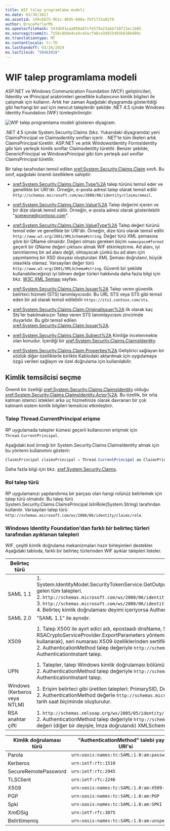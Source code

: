 ```yaml
---
title: WIF talep programlama modeli
ms.date: 03/30/2017
ms.assetid: 149cb875-9b1c-4695-b88a-fbf1725a02f9
author: BrucePerlerMS
ms.openlocfilehash: 543db91eaa058a87cfe579a23abb710f21ec1b85
ms.sourcegitcommit: 7156c0b9e4ce4ce5ecf48ce3d925403b638b680c
ms.translationtype: MT
ms.contentlocale: tr-TR
ms.lasthandoff: 03/26/2019
ms.locfileid: "58462818"
---
```

# <a name="wif-claims-programming-model"></a>WIF talep programlama modeli
ASP.NET ve Windows Communication Foundation (WCF) geliştiricileri, IIdentity ve IPrincipal arabirimleri genellikle kullanıcının kimlik bilgileri ile çalışmak için kullanın. Artık her zaman Aşağıdaki diyagramda gösterildiği gibi herhangi bir asıl için mevcut taleplerdir şekilde .NET 4.5 içinde Windows Identity Foundation (WIF) tümleştirilmiştir:

 ![WIF talep programlama modeli gösteren diyagram.](./media/wif-claims-programming-model/wif-claims-programming-model.png)

 .NET 4.5 içinde System.Security.Claims (bkz. Yukarıdaki diyagramda) yeni ClaimsPrincipal ve Claimsıdentity sınıfları içerir. . NET'te tüm ilkeleri artık ClaimsPrincipal türetilir. ASP.NET ve artık WindowsIdentity FormsIdentity gibi tüm yerleşik kimlik sınıflar Claimsıdentity türetilir. Benzer şekilde, GenericPrincipal ve WindowsPrincipal gibi tüm yerleşik asıl sınıflar ClaimsPrincipal türetilir.

 Bir talep tarafından temsil edilen <xref:System.Security.Claims.Claim> sınıfı. Bu sınıf, aşağıdaki önemli özelliklere sahiptir:

- <xref:System.Security.Claims.Claim.Type%2A> talep türünü temsil eder ve genellikle bir URI'dir. Örneğin, e-posta adresi talep olarak temsil edilir `http://schemas.microsoft.com/ws/2008/06/identity/claims/email`.

- <xref:System.Security.Claims.Claim.Value%2A> Talep değerini içeren ve bir dize olarak temsil edilir. Örneğin, e-posta adresi olarak gösterilebilir "someone@contoso.com".

- <xref:System.Security.Claims.Claim.ValueType%2A> Talep değeri türünü temsil eder ve genellikle bir URI'dir. Örneğin, dize türü olarak temsil edilir `http://www.w3.org/2001/XMLSchema#string`. Değer türü XML şemasına göre bir QName olmalıdır. Değeri olması gereken biçim `namespace#format` geçerli bir QName değeri çıktısını almak WIF etkinleştirme. Ad alanı, iyi tanımlanmış bir ad alanı değil, olmayacak çünkü bu ad alanı için yayımlanmış bir XSD dosyası oluşturulan XML Şeması doğrulanır, büyük olasılıkla olamaz. Varsayılan değer türü `http://www.w3.org/2001/XMLSchema#string`. Güvenli bir şekilde kullanabileceğinizi iyi bilinen değer türleri hakkında daha fazla bilgi için bkz. [W3C XML Şeması](https://www.w3.org/2001/XMLSchema) sayfası.

- <xref:System.Security.Claims.Claim.Issuer%2A> Talep veren güvenlik belirteci hizmeti (STS) tanımlayıcısıdır. Bu URL STS veya STS gibi temsil eden bir ad olarak temsil edilebilir `https://sts1.contoso.com/sts`.

- <xref:System.Security.Claims.Claim.OriginalIssuer%2A> ilk olarak kaç Sts'ler bakılmaksızın Talep veren STS tanımlayıcısını zincirinde duyarlıdır. Bu gibi temsil edilen <xref:System.Security.Claims.Claim.Issuer%2A>.

- <xref:System.Security.Claims.Claim.Subject%2A> Kimliğe incelenmekte olan konudur. İçerdiği bir <xref:System.Security.Claims.ClaimsIdentity>.

- <xref:System.Security.Claims.Claim.Properties%2A> Geliştirici sağlayan bir sözlük diğer özelliklerle birlikte Kablodaki aktarılmak için uygulamaya özgü verileri sağlayın ve özel doğrulama için kullanılabilir.

## <a name="identity-delegation"></a>Kimlik temsilcisi seçme
Önemli bir özelliği <xref:System.Security.Claims.ClaimsIdentity> olduğu <xref:System.Security.Claims.ClaimsIdentity.Actor%2A>. Bu özellik, bir orta katman istemci istekleri arka uç hizmetinize olarak davranan bir çok katmanlı sistem kimlik bilgileri temsilcisi etkinleştirir.

### <a name="accessing-claims-through-threadcurrentprincipal"></a>Talep Thread.CurrentPrincipal erişme
RP uygulamada talepler kümesi geçerli kullanıcının erişmek için `Thread.CurrentPrincipal`.

Aşağıdaki kod örneği bir System.Security.Claims.ClaimsIdentity almak için bu yöntemi kullanımını gösterir:

```csharp
ClaimsPrincipal claimsPrincipal = Thread.CurrentPrincipal as ClaimsPrincipal;
```

Daha fazla bilgi için bkz. <xref:System.Security.Claims>.

### <a name="role-claim-type"></a>Rol talep türü
RP uygulamanızı yapılandırma bir parçası olan hangi rolünüz belirlemek için talep türü olmalıdır. Bu talep türü System.Security.Claims.ClaimsPrincipal.IsInRole(System.String) tarafından kullanılır. Varsayılan talep türü `http://schemas.microsoft.com/ws/2008/06/identity/claims/role`.

### <a name="claims-extracted-by-windows-identity-foundation-from-different-token-types"></a>Windows Identity Foundation'dan farklı bir belirteç türleri tarafından ayıklanan talepleri
WIF, çeşitli kimlik doğrulama mekanizmaları hazır birleşimleri destekler. Aşağıdaki tabloda, farklı bir belirteç türlerinden WIF ayıklar talepleri listeler.

|Belirteç türü|Oluşturulan talep|Windows erişim belirteci eşleyin|
|-|-|-|
|SAML 1.1|1.  System.IdentityModel.SecurityTokenService.GetOutputClaimsIdentity(System.Security.Claims.ClaimsPrincipal,System.IdentityModel.Protocols.WSTrust.RequestSecurityToken,System.IdentityModel.Scope) gelen tüm talepleri.<br />2.  `http://schemas.microsoft.com/ws/2008/06/identity/claims/confirmationkey` Onay anahtarının XML serileştirme belirteci düzeltme belirteci içerirse içeren talep.<br />3.  `http://schemas.microsoft.com/ws/2008/06/identity/claims/samlissuername` Talep veren öğesinden.<br />4.  Belirteç kimlik doğrulaması deyimi içeriyorsa AuthenticationMethod ve AuthenticationInstant talepler.|Talep yanı sıra dışında talep türü "SAML 1.1", listelenen `http://schemas.xmlsoap.org/ws/2005/05/identity/claims/name`, Windows kimlik doğrulamasıyla ilgili talep eklenir ve kimlik Windowsclaimsıdentity tarafından temsil edilir.|
|SAML 2.0|"SAML 1.1" ile aynıdır.|"SAML 1.1 Windows eşlenmiş" ile aynıdır.|
|X509|1.  Talep X500 ile ayırt edici adı, epostaadı dnsName, SimpleName, UpnName UrlName, parmak izini (Bu ayıklanan X509Certificate2.PublicKey.Key özelliğinden RSACryptoServiceProvider.ExportParameters yöntemi kullanarak), RsaKey DsaKey ( Bunu ayıklanan X509Certificate2.PublicKey.Key özelliğinden DSACryptoServiceProvider.ExportParameters yöntemi kullanarak), seri numarası X509 özelliklerinden sertifika.<br />2.  AuthenticationMethod talep değeriyle `http://schemas.microsoft.com/ws/2008/06/identity/authenticationmethod/x509`. Sertifika XmlSchema tarih saat biçiminde zaman doğrulandığı zaman değeri ile AuthenticationInstant talep.|1.  Windows hesabı tam etki alanı adını kullanan `http://schemas.xmlsoap.org/ws/2005/05/identity/claims/name` talep değeri. biçimindeki telefon numarasıdır.<br />2.  Sertifika için Windows eşlenmedi X509 gelen talepleri ve Windows için sertifika eşleyerek elde edilen windows hesabı gelen talepler.|
|UPN|1.  Talepler, talep Windows kimlik doğrulaması bölümünde benzerdir.<br />2.  AuthenticationMethod talep değeriyle `http://schemas.microsoft.com/ws/2008/06/identity/authenticationmethod/password`. Parola XmlSchema tarih saat biçiminde zaman doğrulandığı zaman değeri ile AuthenticationInstant talep.||
|Windows (Kerberos veya NTLM)|1.  Erişim belirteci gibi üretilen talepleri: PrimarySID, DenyOnlyPrimarySID, PrimaryGroupSID, DenyOnlyPrimaryGroupSID, GrupSID, DenyOnlySID ve adı<br />2.  AuthenticationMethod değerle `http://schemas.microsoft.com/ws/2008/06/identity/authenticationmethod/windows`. Windows belirteç eriştiğinizde zaman değeri ile AuthenticationInstant XMLSchema tarih saat biçiminde oluşturulur.||
|RSA anahtar çifti|1.  `http://schemas.xmlsoap.org/ws/2005/05/identity/claims/rsa` RSAKeyValue değeriyle talep.<br />2.  AuthenticationMethod talep değeriyle `http://schemas.microsoft.com/ws/2008/06/identity/authenticationmethod/signature`. AuthenticationInstant talebi zaman RSA anahtarı kimlik doğrulaması zaman değeri (diğer bir deyişle, İmza doğrulandı) XMLSchema tarih saat biçiminde.||

|Kimlik doğrulaması türü|"AuthenticationMethod" talebi yayılan URI'si|
|-|-|
|Parola|`urn:oasis:names:tc:SAML:1.0:am:password`|
|Kerberos|`urn:ietf:rfc:1510`|
|SecureRemotePassword|`urn:ietf:rfc:2945`|
|TLSClient|`urn:ietf:rfc:2246`|
|X509|`urn:oasis:names:tc:SAML:1.0:am:X509-PKI`|
|PGP|`urn:oasis:names:tc:SAML:1.0:am:PGP`|
|Spki|`urn:oasis:names:tc:SAML:1.0:am:SPKI`|
|XmlDSig|`urn:ietf:rfc:3075`|
|Belirtilmemiş|`urn:oasis:names:tc:SAML:1.0:am:unspecified`|
